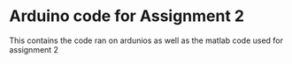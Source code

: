 # Arduino code for Assignment 2
This contains the code ran on ardunios as well as the matlab code used for assignment 2

